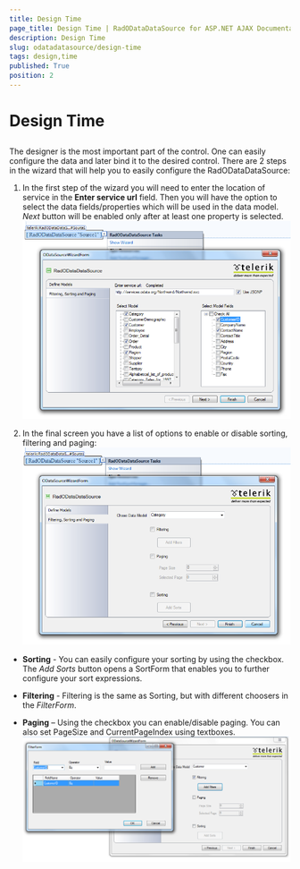 ```yaml
---
title: Design Time
page_title: Design Time | RadODataDataSource for ASP.NET AJAX Documentation
description: Design Time
slug: odatadatasource/design-time
tags: design,time
published: True
position: 2
---
```


# Design Time

## 

The designer is the most important part of the control. One can easily configure the data and later bind it to the desired control. There are 2 steps in the wizard that will help you to easily configure the RadODataDataSource:

1. In the first step of the wizard you will need to enter the location of service in the **Enter service url** field. Then you will have the option to select the data fields/properties which will be used in the data model. *Next* button will be enabled only after at least one property is selected.![odatadatasource-wizard](images/odatadatasource-wizard.png)

1. In the final screen you have a list of options to enable or disable sorting, filtering and paging:![odatadatasource-wizard-step 2](images/odatadatasource-wizard-step2.png)

* **Sorting** - You can easily configure your sorting by using the checkbox. The *Add Sorts* button opens a SortForm that enables you to further configure your sort expressions.

* **Filtering** - Filtering is the same as Sorting, but with different choosers in the *FilterForm*.

* **Paging** – Using the checkbox you can enable/disable paging. You can also set PageSize and CurrentPageIndex using textboxes.
![Filtering](images/odatadatasource-filtering.png)
